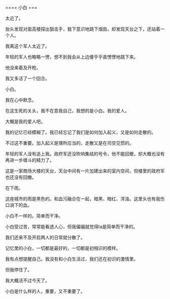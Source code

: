 


==== 小白  ===


太近了。

抬头发现对面高楼探出狙击手，我下意识地跳下烟囱，却发现天台之下，还站着一个人。

我离这个军人太近了。

年轻的军人也略略一愣，想不到我会从上边傻乎乎直愣愣地跳下来。

他没来着及开枪。

我又多活了一个回合。

小白。

我在心中默念。

在这生死的关头，我不在意我自己，我想的是小白。我的爱人。

大概是我的爱人吧。

我的记忆已经模糊了。我已经忘记了我们是如何加入起义，又是如何走散的。

不过这不重要。加入起义是理所应当的，走散又是在司空见惯的。

年轻的军人没有追上我。政府军还没吹响集结的号令，他不能回撤，却大概也没有再进一步缠斗的精力了。

这是一家商场大楼的天台，天台中间有一片加建出来的室内空间，但楼里的政府军也还没有回撤。

在下雨。

这座城市的雨是黑色的。和血污融合在一起，暗黑、暗红、浑浊。这里头也有我伤口淌下的血。

小白不一样的。简单而干净。

小白受过苦，常常能看透人心，但我偏偏就觉得ta是简单而干净的。

我们还来不及开启两人的日常就分散了。

记忆里的小白，一切都是最好的，一切都是初相识的模样。

我有点想提醒自己。我没有和小白生活过，我们还在初识的激情里。

但我停住了。

我大概活不过今天了。

小白是什么样的人，重要，又不重要了。